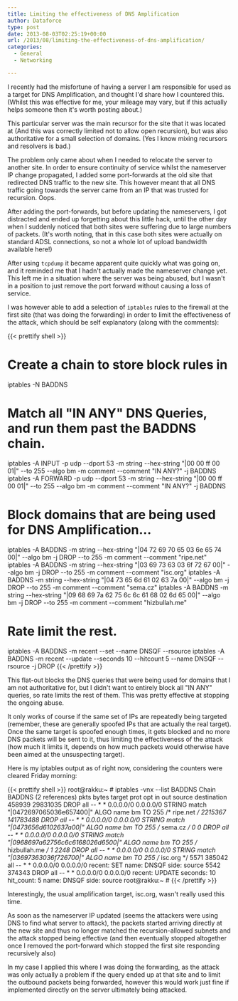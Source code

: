```yaml
---
title: Limiting the effectiveness of DNS Amplification
author: Dataforce
type: post
date: 2013-08-03T02:25:19+00:00
url: /2013/08/limiting-the-effectiveness-of-dns-amplification/
categories:
  - General
  - Networking

---
```

I recently had the misfortune of having a server I am responsible for used as a target for DNS Amplification, and thought I'd share how I countered this. (Whilst this was effective for me, your mileage may vary, but if this actually helps someone then it's worth posting about.)

This particular server was the main recursor for the site that it was located at (And this was correctly limited not to allow open recursion), but was also authoritative for a small selection of domains. (Yes I know mixing recursors and resolvers is bad.)

The problem only came about when I needed to relocate the server to another site. In order to ensure continuity of service whilst the nameserver IP change propagated, I added some port-forwards at the old site that redirected DNS traffic to the new site. This however meant that all DNS traffic going towards the server came from an IP that was trusted for recursion. Oops.

After adding the port-forwards, but before updating the nameservers, I got distracted and ended up forgetting about this little hack, until the other day when I suddenly noticed that both sites were suffering due to large numbers of packets. (It's worth noting, that in this case both sites were actually on standard ADSL connections, so not a whole lot of upload bandwidth available here!)

After using `tcpdump` it became apparent quite quickly what was going on, and it reminded me that I hadn't actually made the nameserver change yet. This left me in a situation where the server was being abused, but I wasn't in a position to just remove the port forward without causing a loss of service.

I was however able to add a selection of `iptables` rules to the firewall at the first site (that was doing the forwarding) in order to limit the effectiveness of the attack, which should be self explanatory (along with the comments):

{{< prettify shell >}}
# Create a chain to store block rules in
iptables -N BADDNS

# Match all "IN ANY" DNS Queries, and run them past the BADDNS chain.
iptables -A INPUT -p udp --dport 53 -m string --hex-string "|00 00 ff 00 01|" --to 255 --algo bm -m comment --comment "IN ANY?" -j BADDNS
iptables -A FORWARD -p udp --dport 53 -m string --hex-string "|00 00 ff 00 01|" --to 255 --algo bm -m comment --comment "IN ANY?" -j BADDNS

# Block domains that are being used for DNS Amplification...
iptables -A BADDNS -m string --hex-string "|04 72 69 70 65 03 6e 65 74 00|" --algo bm -j DROP --to 255 -m comment --comment "ripe.net"
iptables -A BADDNS -m string --hex-string "|03 69 73 63 03 6f 72 67 00|" --algo bm -j DROP --to 255 -m comment --comment "isc.org"
iptables -A BADDNS -m string --hex-string "|04 73 65 6d 61 02 63 7a 00|" --algo bm -j DROP --to 255 -m comment --comment "sema.cz"
iptables -A BADDNS -m string --hex-string "|09 68 69 7a 62 75 6c 6c 61 68 02 6d 65 00|" --algo bm -j DROP --to 255 -m comment --comment "hizbullah.me"

# Rate limit the rest.
iptables -A BADDNS -m recent --set --name DNSQF --rsource
iptables -A BADDNS -m recent --update --seconds 10 --hitcount 5 --name DNSQF --rsource -j DROP
{{< /prettify >}}

This flat-out blocks the DNS queries that were being used for domains that I am not authoritative for, but I didn't want to entirely block all "IN ANY" queries, so rate limits the rest of them. This was pretty effective at stopping the ongoing abuse.

It only works of course if the same set of IPs are repeatedly being targeted (remember, these are generally spoofed IPs that are actually the real target). Once the same target is spoofed enough times, it gets blocked and no more DNS packets will be sent to it, thus limiting the effectiveness of the attack (how much it limits it, depends on how much packets would otherwise have been aimed at the unsuspecting target).

Here is my iptables output as of right now, considering the counters were cleared Friday morning:

{{< prettify shell >}}
root@rakku:~ # iptables -vnx --list BADDNS
Chain BADDNS (2 references)
    pkts      bytes target     prot opt in     out     source               destination
  458939 29831035 DROP       all  --  *      *       0.0.0.0/0            0.0.0.0/0           STRING match "|0472697065036e657400|" ALGO name bm TO 255 /* ripe.net */
 2215367 141783488 DROP       all  --  *      *       0.0.0.0/0            0.0.0.0/0           STRING match "|0473656d6102637a00|" ALGO name bm TO 255 /* sema.cz */
       0        0 DROP       all  --  *      *       0.0.0.0/0            0.0.0.0/0           STRING match "|0968697a62756c6c6168026d6500|" ALGO name bm TO 255 /* hizbullah.me */
       1     2248 DROP       all  --  *      *       0.0.0.0/0            0.0.0.0/0           STRING match "|03697363036f726700|" ALGO name bm TO 255 /* isc.org */
    5571   385042            all  --  *      *       0.0.0.0/0            0.0.0.0/0           recent: SET name: DNSQF side: source
    5542   374343 DROP       all  --  *      *       0.0.0.0/0            0.0.0.0/0           recent: UPDATE seconds: 10 hit_count: 5 name: DNSQF side: source
root@rakku:~ #
{{< /prettify >}}

Interestingly, the usual amplification target, isc.org, wasn't really used this time.

As soon as the nameserver IP updated (seems the attackers were using DNS to find what server to attack), the packets started arriving directly at the new site and thus no longer matched the recursion-allowed subnets and the attack stopped being effective (and then eventually stopped altogether once I removed the port-forward which stopped the first site responding recursively also)

In my case I applied this where I was doing the forwarding, as the attack was only actually a problem if the query ended up at that site and to limit the outbound packets being forwarded, however this would work just fine if implemented directly on the server ultimately being attacked.
